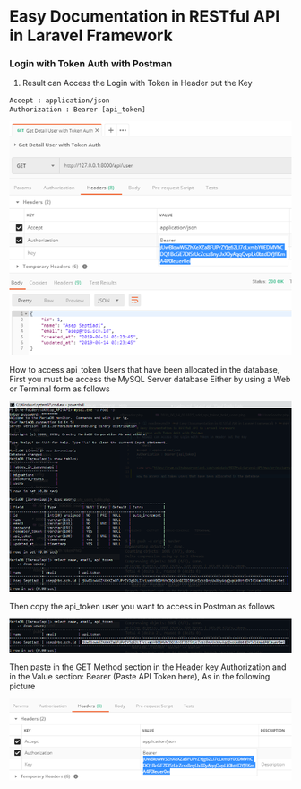 # Easy Documentation in RESTful API in Laravel Framework
### Login with Token Auth with Postman
1. Result can Access the Login with Token in Header put the Key 

```shell
Accept : application/json
Authorization : Bearer [api_token]
```

<img src="https://raw.githubusercontent.com/codedadu/RESTful-Laravel-API/master/pictures/Login%20with%20Auth%20Token.PNG"/>

How to access api_token Users that have been allocated in the database, First you must be access the MySQL Server database Either by using a Web or Terminal form as follows

<img src="https://github.com/codedadu/RESTful-Laravel-API/blob/master/pictures/Get%20Access%20Token%20User%20in%20MySQL%20Database.PNG">

Then copy the api_token user you want to access in Postman as follows

<img src="https://raw.githubusercontent.com/codedadu/RESTful-Laravel-API/master/pictures/Copy%20This%20API%20Token%20User%20will%20Set.PNG"/>

Then paste in the GET Method section in the Header key Authorization and in the Value section: Bearer (Paste API Token here), 
As in the following picture

<img src="https://raw.githubusercontent.com/codedadu/RESTful-Laravel-API/master/pictures/Put%20in%20Method%20GET%20with%20Header.PNG"/>